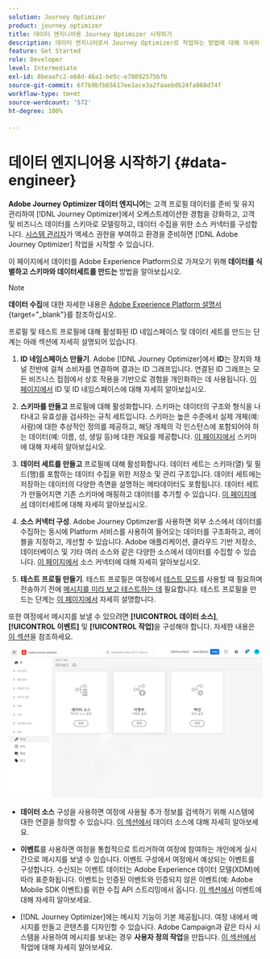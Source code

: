 ```yaml
---
solution: Journey Optimizer
product: journey optimizer
title: 데이터 엔지니어용 Journey Optimizer 시작하기
description: 데이터 엔지니어로서 Journey Optimizer로 작업하는 방법에 대해 자세히 알아보세요.
feature: Get Started
role: Developer
level: Intermediate
exl-id: 8beaafc2-e68d-46a1-be5c-e70892575bfb
source-git-commit: 6f7b9bfb65617ee1ace3a2faaebdb24fa068d74f
workflow-type: tm+mt
source-wordcount: '572'
ht-degree: 100%

---
```


# 데이터 엔지니어용 시작하기 {#data-engineer}

**Adobe Journey Optimizer 데이터 엔지니어**&#x200B;는 고객 프로필 데이터를 준비 및 유지 관리하여 [!DNL Journey Optimizer]에서 오케스트레이션한 경험을 강화하고, 고객 및 비즈니스 데이터를 스키마로 모델링하고, 데이터 수집을 위한 소스 커넥터를 구성합니다. [시스템 관리자](administrator.md)가 액세스 권한을 부여하고 환경을 준비하면 [!DNL Adobe Journey Optimizer] 작업을 시작할 수 있습니다.


이 페이지에서 데이터를 Adobe Experience Platform으로 가져오기 위해 **데이터를 식별하고 스키마와 데이터세트를 만드는** 방법을 알아보십시오.

>[!NOTE]
>
>**데이터 수집**&#x200B;에 대한 자세한 내용은 [Adobe Experience Platform 설명서](https://experienceleague.adobe.com/docs/experience-platform/ingestion/home.html?lang=ko){target="_blank"}를 참조하십시오.

프로필 및 테스트 프로필에 대해 활성화된 ID 네임스페이스 및 데이터 세트를 만드는 단계는 아래 섹션에 자세히 설명되어 있습니다.

1. **ID 네임스페이스 만들기**. Adobe [!DNL Journey Optimizer]에서 **ID**&#x200B;는 장치와 채널 전반에 걸쳐 소비자를 연결하며 결과는 ID 그래프입니다. 연결된 ID 그래프는 모든 비즈니스 접점에서 상호 작용을 기반으로 경험을 개인화하는 데 사용됩니다.  [이 페이지에서](../../audience/get-started-identity.md) ID 및 ID 네임스페이스에 대해 자세히 알아보십시오.

1. **스키마를 만들고** 프로필에 대해 활성화합니다. 스키마는 데이터의 구조와 형식을 나타내고 유효성을 검사하는 규칙 세트입니다. 스키마는 높은 수준에서 실제 개체(예: 사람)에 대한 추상적인 정의를 제공하고, 해당 개체의 각 인스턴스에 포함되어야 하는 데이터(예: 이름, 성, 생일 등)에 대한 개요를 제공합니다.  [이 페이지에서](../../data/get-started-schemas.md) 스키마에 대해 자세히 알아보십시오.

1. **데이터 세트를 만들고** 프로필에 대해 활성화합니다. 데이터 세트는 스키마(열) 및 필드(행)를 포함하는 데이터 수집을 위한 저장소 및 관리 구조입니다. 데이터 세트에는 저장하는 데이터의 다양한 측면을 설명하는 메타데이터도 포함됩니다. 데이터 세트가 만들어지면 기존 스키마에 매핑하고 데이터를 추가할 수 있습니다. [이 페이지에서](../../data/get-started-datasets.md) 데이터세트에 대해 자세히 알아보십시오.

1. **소스 커넥터 구성**. Adobe Journey Optimzer를 사용하면 외부 소스에서 데이터를 수집하는 동시에 Platform 서비스를 사용하여 들어오는 데이터를 구조화하고, 레이블을 지정하고, 개선할 수 있습니다. Adobe 애플리케이션, 클라우드 기반 저장소, 데이터베이스 및 기타 여러 소스와 같은 다양한 소스에서 데이터를 수집할 수 있습니다. [이 페이지에서](../get-started-sources.md) 소스 커넥터에 대해 자세히 알아보십시오.

1. **테스트 프로필 만들기**. 테스트 프로필은 여정에서 [테스트 모드](../../building-journeys/testing-the-journey.md)를 사용할 때 필요하며 전송하기 전에 [메시지를 미리 보고 테스트하는 데](../../content-management/preview-test.md) 필요합니다. 테스트 프로필을 만드는 단계는 [이 페이지에서](../../audience/creating-test-profiles.md) 자세히 설명합니다.


또한 여정에서 메시지를 보낼 수 있으려면 **[!UICONTROL 데이터 소스]**, **[!UICONTROL 이벤트]** 및 **[!UICONTROL 작업]**&#x200B;을 구성해야 합니다. 자세한 내용은 [이 섹션](../../configuration/about-data-sources-events-actions.md)을 참조하세요.

![](../assets/admin-menu.png)

* **데이터 소스** 구성을 사용하면 여정에 사용될 추가 정보를 검색하기 위해 시스템에 대한 연결을 정의할 수 있습니다. [이 섹션에서](../../datasource/about-data-sources.md) 데이터 소스에 대해 자세히 알아보세요.

* **이벤트**&#x200B;를 사용하면 여정을 통합적으로 트리거하여 여정에 참여하는 개인에게 실시간으로 메시지를 보낼 수 있습니다. 이벤트 구성에서 여정에서 예상되는 이벤트를 구성합니다. 수신되는 이벤트 데이터는 Adobe Experience 데이터 모델(XDM)에 따라 표준화됩니다. 이벤트는 인증된 이벤트와 인증되지 않은 이벤트(예: Adobe Mobile SDK 이벤트)를 위한 수집 API 스트리밍에서 옵니다. [이 섹션에서](../../event/about-events.md) 이벤트에 대해 자세히 알아보세요.

* [!DNL Journey Optimizer]에는 메시지 기능이 기본 제공됩니다. 여정 내에서 메시지를 만들고 콘텐츠를 디자인할 수 있습니다. Adobe Campaign과 같은 타사 시스템을 사용하여 메시지를 보내는 경우 **사용자 정의 작업**&#x200B;을 만듭니다. [이 섹션에서](../../action/action.md) 작업에 대해 자세히 알아보세요.

